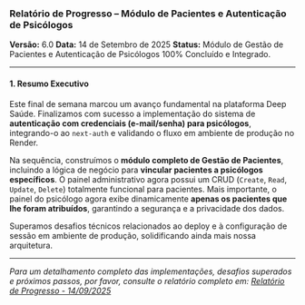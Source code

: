 ### **Relatório de Progresso – Módulo de Pacientes e Autenticação de Psicólogos**

**Versão:** 6.0
**Data:** 14 de Setembro de 2025
**Status:** Módulo de Gestão de Pacientes e Autenticação de Psicólogos 100% Concluído e Integrado.

---

#### **1. Resumo Executivo**

Este final de semana marcou um avanço fundamental na plataforma Deep Saúde. Finalizamos com sucesso a implementação do sistema de **autenticação com credenciais (e-mail/senha) para psicólogos**, integrando-o ao `next-auth` e validando o fluxo em ambiente de produção no Render.

Na sequência, construímos o **módulo completo de Gestão de Pacientes**, incluindo a lógica de negócio para **vincular pacientes a psicólogos específicos**. O painel administrativo agora possui um CRUD (`Create`, `Read`, `Update`, `Delete`) totalmente funcional para pacientes. Mais importante, o painel do psicólogo agora exibe dinamicamente **apenas os pacientes que lhe foram atribuídos**, garantindo a segurança e a privacidade dos dados.

Superamos desafios técnicos relacionados ao deploy e à configuração de sessão em ambiente de produção, solidificando ainda mais nossa arquitetura.

---

*Para um detalhamento completo das implementações, desafios superados e próximos passos, por favor, consulte o relatório completo em: [Relatório de Progresso - 14/09/2025](./docs/reports/2025-09-14-modulos-pacientes-e-auth.md)*
